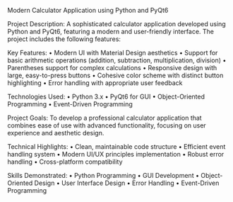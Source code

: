 Modern Calculator Application using Python and PyQt6

Project Description:
A sophisticated calculator application developed using Python and PyQt6, featuring a modern and user-friendly interface. The project includes the following features:

Key Features:
• Modern UI with Material Design aesthetics
• Support for basic arithmetic operations (addition, subtraction, multiplication, division)
• Parentheses support for complex calculations
• Responsive design with large, easy-to-press buttons
• Cohesive color scheme with distinct button highlighting
• Error handling with appropriate user feedback

Technologies Used:
• Python 3.x
• PyQt6 for GUI
• Object-Oriented Programming
• Event-Driven Programming

Project Goals:
To develop a professional calculator application that combines ease of use with advanced functionality, focusing on user experience and aesthetic design.

Technical Highlights:
• Clean, maintainable code structure
• Efficient event handling system
• Modern UI/UX principles implementation
• Robust error handling
• Cross-platform compatibility

Skills Demonstrated:
• Python Programming
• GUI Development
• Object-Oriented Design
• User Interface Design
• Error Handling
• Event-Driven Programming
